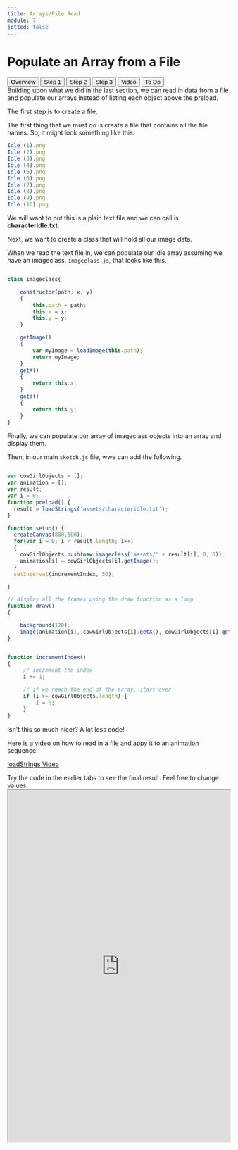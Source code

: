 ```yaml
---
title: Arrays/File Read
module: 7
jotted: false
---
```


# Populate an Array from a File

<div class="tab">
  <button class="tablinks active" onclick="openTab(event, 'Overview')">Overview</button>
  <button class="tablinks" onclick="openTab(event, 'step1')">Step 1</button>
  <button class="tablinks" onclick="openTab(event, 'step2')">Step 2</button>
  <button class="tablinks" onclick="openTab(event, 'step3')">Step 3</button>
  <button class="tablinks" onclick="openTab(event, 'Video')">Video</button>
  <button class="tablinks" onclick="openTab(event, 'ToDo')">To Do</button>
 
</div>
<div id="Overview" class="tabcontent" style="display:block"  >
<div class="tabhtml" markdown="1">
Building upon what we did in the last section, we can read in data from a file and populate our arrays instead of listing each object above the preload.

The first step is to create a file.

</div>
</div>
<div id="step1" class="tabcontent">
<div class="tabhtml" markdown="1">

The first thing that we must do is create a file that contains all the file names.  So, it might look something like this.

```js
Idle (1).png
Idle (2).png
Idle (3).png
Idle (4).png
Idle (5).png
Idle (6).png
Idle (7).png
Idle (8).png
Idle (9).png
Idle (10).png

```

We will want to put this is a plain text file and we can call is **characteridle.txt**.

Next, we want to create a class that will hold all our image data.

</div>
</div>

<div id="step2" class="tabcontent">
<div class="tabhtml" markdown="1">

When we read the text file in, we can populate our idle array assuming we have an imageclass, `imageclass.js`, that looks like this.

```js

class imageclass{

    constructor(path, x, y)
    {
        this.path = path;
        this.x = x;
        this.y = y;
    }

    getImage()
    {
        var myImage = loadImage(this.path);
        return myImage;
    }
    getX()
    {
        return this.x;
    }
    getY()
    {
        return this.y;
    }
}

```

Finally, we can populate our array of imageclass objects into an array and display them.

</div>
</div>

<div id="step3" class="tabcontent">
<div class="tabhtml" markdown="1">

Then, in our main `sketch.js` file, wwe can add the following.

```js

var cowGirlObjects = [];
var animation = [];
var result;
var i = 0;
function preload() {
  result = loadStrings('assets/characteridle.txt');
}

function setup() {
  createCanvas(800,600);
  for(var i = 0; i < result.length; i++)
  {
    cowGirlObjects.push(new imageclass('assets/' + result[i], 0, 0));
    animation[i] = cowGirlObjects[i].getImage();
  }
  setInterval(incrementIndex, 50);

}

// display all the frames using the draw function as a loop
function draw() 
{

    background(120);
    image(animation[i], cowGirlObjects[i].getX(), cowGirlObjects[i].getY());
}


function incrementIndex()
{
     // increment the index
     i += 1;

     // if we reach the end of the array, start over
     if (i >= cowGirlObjects.length) {
         i = 0;
     }
}

```

Isn't this so much nicer?   A lot less code!

</div>
</div>

<div id="Video" class="tabcontent">
<div class="tabhtml" markdown="1">

Here is a video on how to read in a file and appy it to an animation sequence.

<a href="https://youtu.be/_cNH4fhQ_BI" target="_blank">loadStrings Video</a>
</div>
</div>


<div id="ToDo" class="tabcontent">
<div class="tabhtml" markdown="1">
Try the code in the earlier tabs to see the final result. Feel free to change values.

<iframe src="https://editor.p5js.org/" width="100%" height="800px"></iframe>
</div>
</div>